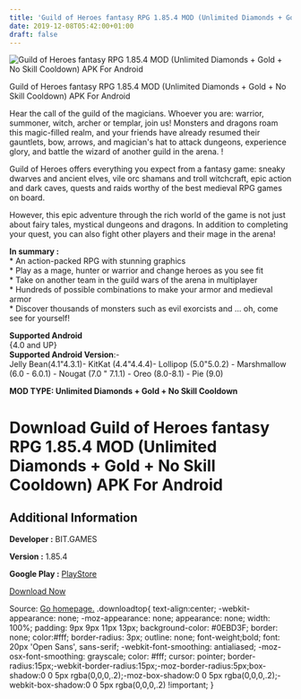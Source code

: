 ```yaml
---
title: 'Guild of Heroes fantasy RPG 1.85.4 MOD (Unlimited Diamonds + Gold + No Skill Cooldown) APK For Android'
date: 2019-12-08T05:42:00+01:00
draft: false
---
```


![Guild of Heroes fantasy RPG 1.85.4 MOD (Unlimited Diamonds + Gold + No Skill Cooldown) APK For Android](https://i0.wp.com/apkhome.net/wp-content/uploads/2019/11/Guild-of-Heroes-fantasy-RPG-1.png "Guild of Heroes fantasy RPG 1.85.4 MOD (Unlimited Diamonds + Gold + No Skill Cooldown) APK For Android")

  

Guild of Heroes fantasy RPG 1.85.4 MOD (Unlimited Diamonds + Gold + No Skill Cooldown) APK For Android

Hear the call of the guild of the magicians. Whoever you are: warrior, summoner, witch, archer or templar, join us! Monsters and dragons roam this magic-filled realm, and your friends have already resumed their gauntlets, bow, arrows, and magician's hat to attack dungeons, experience glory, and battle the wizard of another guild in the arena. !

Guild of Heroes offers everything you expect from a fantasy game: sneaky dwarves and ancient elves, vile orc shamans and troll witchcraft, epic action and dark caves, quests and raids worthy of the best medieval RPG games on board.

However, this epic adventure through the rich world of the game is not just about fairy tales, mystical dungeons and dragons. In addition to completing your quest, you can also fight other players and their mage in the arena!

**In summary :**  
\* An action-packed RPG with stunning graphics  
\* Play as a mage, hunter or warrior and change heroes as you see fit  
\* Take on another team in the guild wars of the arena in multiplayer  
\* Hundreds of possible combinations to make your armor and medieval armor  
\* Discover thousands of monsters such as evil exorcists and ... oh, come see for yourself!

**Supported Android**  
{4.0 and UP}  
**Supported Android Version**:-  
Jelly Bean(4.1"4.3.1)- KitKat (4.4"4.4.4)- Lollipop (5.0"5.0.2) - Marshmallow (6.0 - 6.0.1) - Nougat (7.0 " 7.1.1) - Oreo (8.0-8.1) - Pie (9.0)

**MOD TYPE: Unlimited Diamonds + Gold + No Skill Cooldown**

Download Guild of Heroes fantasy RPG 1.85.4 MOD (Unlimited Diamonds + Gold + No Skill Cooldown) APK For Android
===============================================================================================================

Additional Information
----------------------

**Developer :** BIT.GAMES

**Version :** 1.85.4

**Google Play :** [PlayStore](https://play.google.com/store/apps/details?id=com.goplaytoday.guildofheroes)

  

[Download Now](https://store4app.co/post/guild-of-heroes-fantasy-rpg-1-85-4-mod-unlimited-diamonds-gold-no-skill-cooldown-apk-for-android_1574949696)

  
Source: [Go homepage.](https://store4app.co/post/guild-of-heroes-fantasy-rpg-1-85-4-mod-unlimited-diamonds-gold-no-skill-cooldown-apk-for-android_1574949696) .downloadtop{ text-align:center; -webkit-appearance: none; -moz-appearance: none; appearance: none; width: 100%; padding: 9px 9px 11px 13px; background-color: #0EBD3F; border: none; color:#fff; border-radius: 3px; outline: none; font-weight;bold; font: 20px 'Open Sans', sans-serif; -webkit-font-smoothing: antialiased; -moz-osx-font-smoothing: grayscale; color: #fff; cursor: pointer; border-radius:15px;-webkit-border-radius:15px;-moz-border-radius:5px;box-shadow:0 0 5px rgba(0,0,0,.2);-moz-box-shadow:0 0 5px rgba(0,0,0,.2);-webkit-box-shadow:0 0 5px rgba(0,0,0,.2) !important; }